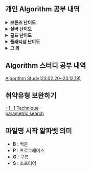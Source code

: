 ## 개인 Algorithm 공부 내역
<details>
<summary> <b>브론즈 난이도</b> </summary>

|                               문제명(링크)                                | 난이도 |        유형         |                          비고                           |
|:--------------------------------------------------------------------:|:---:|:-----------------:|:-----------------------------------------------------:|
|         [최대공약수와 최소공배수](https://www.acmicpc.net/problem/2609)         | B1  |        수학         |     [대회 문제](https://www.acmicpc.net/category/74)      |
|              [평균](https://www.acmicpc.net/problem/1546)              | B1  |     수학, 사칙연산      |                                                       |
|        [Slice String](https://www.acmicpc.net/problem/30034)         | B1  |  구현, 자료 구조, 문자열   | [대회 문제](https://www.acmicpc.net/category/detail/3910) |
|           [Hashing](https://www.acmicpc.net/problem/15829)           | B2  |    구현, 문자열, 해싱    |     [대회 문제](https://www.acmicpc.net/category/701)     |
|            [OX 퀴즈](https://www.acmicpc.net/problem/8958)             | B2  |      구현, 문자열      | [대회 문제](https://www.acmicpc.net/category/detail/1067) |
|      [Union Maplestory](https://www.acmicpc.net/problem/28455)       | B2  |      구현, 정렬       | [대회 문제](https://www.acmicpc.net/category/detail/3675) |
|            [TV 크기](https://www.acmicpc.net/problem/1297)             | B2  |   기하학, 피타고라스 정리   |                                                       |
|            [단어의 개수](https://www.acmicpc.net/problem/1152)            | B2  |      구현, 문자열      |                                                       |
|           [ACM 호텔](https://www.acmicpc.net/problem/10250)            | B3  |   수학, 구현, 사칙연산    | [대회 문제](https://www.acmicpc.net/category/detail/1283) |
|         [Since 1973](https://www.acmicpc.net/problem/28135)          | B3  |   수학, 구현, 사칙연산    |     [대회 문제](https://www.acmicpc.net/category/848)     |
|             [최댓값](https://www.acmicpc.net/problem/2562)              | B3  |        구현         |     [대회 문제](https://www.acmicpc.net/category/68)      |
|           [Фигурки](https://www.acmicpc.net/problem/29029)           | B3  |      구현, 그리디      |     [대회 문제](https://www.acmicpc.net/category/892)     |
|           [DKSH 찾기](https://www.acmicpc.net/problem/29766)           | B4  |      구현, 문자열      | [대회 문제](https://www.acmicpc.net/category/detail/3869) |
|          [Archivist](https://www.acmicpc.net/problem/28454)          | B4  |        구현         | [대회 문제](https://www.acmicpc.net/category/detail/2348) |
|      [Goodbye, Code Jam](https://www.acmicpc.net/problem/29738)      | B4  |        구현         | [대회 문제](https://www.acmicpc.net/category/detail/3876) |
|             [모비스](https://www.acmicpc.net/problem/28074)             | B4  |      구현, 문자열      |     [대회 문제](https://www.acmicpc.net/category/846)     |
|   [Рождественская лотерея](https://www.acmicpc.net/problem/29683)    | B4  |     수학, 사칙연산      |     [대회 문제](https://www.acmicpc.net/category/924)     |
|          [Oddities](https://www.acmicpc.net/problem/10480)           | B4  |   수학, 구현, 사칙연산    | [대회 문제](https://www.acmicpc.net/category/detail/1308) |
|       [Previous Level](https://www.acmicpc.net/problem/28453)        | B4  |   구현, 많은 조건 분기    | [대회 문제](https://www.acmicpc.net/category/detail/3675) |
|         [Rust Study](https://www.acmicpc.net/problem/30033)          | B4  |        구현         | [대회 문제](https://www.acmicpc.net/category/detail/3910) |
|            [Файлы](https://www.acmicpc.net/problem/29546)            | B4  |      구현, 문자열      | [대회 문제](https://www.acmicpc.net/category/detail/3827) |
| [Advance to Taoyuan Regional](https://www.acmicpc.net/problem/30319) | B4  |   수학, 구현, 사칙연산    | [대회 문제](https://www.acmicpc.net/category/detail/3989) |
|           [A+B -7](https://www.acmicpc.net/problem/11021)            | B5  |   수학, 구현, 사칙연산    |                                                       |
|             [AxB](https://www.acmicpc.net/problem/10998)             | B5  |   수학, 구현, 사칙연산    |                                                       |
|           [두 수 비교하기](https://www.acmicpc.net/problem/1330)           | B5  |        구현         |                                                       |
|          [2023 밈 투표](https://www.acmicpc.net/problem/29731)          | B5  |      구현, 문자열      | [대회 문제](https://www.acmicpc.net/category/detail/3876) |
|           [A+B -4](https://www.acmicpc.net/problem/10951)            | B5  |   수학, 구현, 사칙연산    |                                                       |
|             [A+B](https://www.acmicpc.net/problem/1000)              | B5  |   수학, 구현, 사칙연산    |                                                       |
|             [A-B](https://www.acmicpc.net/problem/1001)              | B5  |   수학, 구현, 사칙연산    |                                                       |
|             [A/B](https://www.acmicpc.net/problem/1008)              | B5  |   수학, 구현, 사칙연산    |                                                       |
|           [Lucky 7](https://www.acmicpc.net/problem/30224)           | B5  |      수학, 구현       | [대회 문제](https://www.acmicpc.net/category/detail/3975) |
|            [Pups](https://www.acmicpc.net/problem/26575)             | B5  |     수학, 사칙연산      |     [대회 문제](https://www.acmicpc.net/category/787)     |
|      [Welcome to SMUPC!](https://www.acmicpc.net/problem/29699)      | B5  | 수학, 구현, 문자열, 사칙연산 | [대회 문제](https://www.acmicpc.net/category/detail/3867) |
|          [X보다 작은 수](https://www.acmicpc.net/problem/10871)           | B5  |        구현         |                                                       |

</details>

<details>
<summary> <b>실버 난이도</b> </summary>

|                         문제명(링크)                         | 난이도 |         유형         |                          비고                           |
|:-------------------------------------------------------:|:---:|:------------------:|:-----------------------------------------------------:|
|    [1로 만들기2](https://www.acmicpc.net/problem/12852)     | S1  |     DP, Graph      |                                                       |
|        [Z](https://www.acmicpc.net/problem/1074)        | S1  |     분할 정복, 재귀      |                                                       |
|      [INK](https://www.acmicpc.net/problem/30036)       | S1  |     구현, 시뮬레이션      | [대회 문제](https://www.acmicpc.net/category/detail/3910) |
|     [나무 자르기](https://www.acmicpc.net/problem/2805)      | S2  |  이분 탐색, 매개 변수 탐색   |  [대회 문제](https://www.acmicpc.net/category/detail/72)  |
|    [DFS와 BFS](https://www.acmicpc.net/problem/1260)     | S2  |        그래프         |                                                       |
|     [1로 만들기](https://www.acmicpc.net/problem/1463)      | S3  |         DP         |                                                       |
|    [2xn 타일링](https://www.acmicpc.net/problem/11726)     | S3  |         DP         |                                                       |
|    [2xn 타일링2](https://www.acmicpc.net/problem/11727)    | S3  |         DP         |                                                       |
|    [1,2,3 더하기](https://www.acmicpc.net/problem/9095)    | S3  |        그리디         | [대회 문제](https://www.acmicpc.net/category/detail/884)  |
|    [N과 M (2)](https://www.acmicpc.net/problem/15650)    | S3  |        백트래킹        |                                                       |
|    [N과 M (5)](https://www.acmicpc.net/problem/15654)    | S3  |        백트래킹        |                                                       |
|      [프린터 큐](https://www.acmicpc.net/problem/1966)      | S3  | 구현, 자료구조, 시뮬레이션, 큐 |  [대회 문제](https://www.acmicpc.net/category/detail/55)  |
|       [괄호](https://www.acmicpc.net/problem/9012)        | S4  |   자료 구조, 문자열, 스택   | [대회 문제](https://www.acmicpc.net/category/detail/1081) |
|   [solved.ac](https://www.acmicpc.net/problem/18110)    | S4  |     수학, 구현, 정렬     |     [대회 문제](https://www.acmicpc.net/category/693)     |
|       [30](https://www.acmicpc.net/problem/10610)       | S4  |  수학, 그리디, 정렬, 문자열  | [대회 문제](https://www.acmicpc.net/category/detail/1322) |
|      [ATM](https://www.acmicpc.net/problem/11399)       | S4  |      그리디, 정렬       |                                                       |
|    [2차원 배열의 합](https://www.acmicpc.net/problem/2167)    | S5  |      구현, 누적합       |                                                       |
|      [BABBA](https://www.acmicpc.net/problem/9625)      | S5  |         DP         |                                                       |
|      [D-Day](https://www.acmicpc.net/problem/1308)      | S5  |         구현         |                                                       |
|      [거스름돈](https://www.acmicpc.net/problem/14916)      | S5  |     수학,그리디, DP     |     [대회 문제](https://www.acmicpc.net/category/788)     |
| [Array Rotation](https://www.acmicpc.net/problem/28456) | S5  |     구현, 시뮬레이션      | [대회 문제](https://www.acmicpc.net/category/detail/3675) |

</details>

<details>
<summary> <b>골드 난이도</b> </summary>

|                               문제명(링크)                                | 난이도 |        유형         |                          비고                           |
|:--------------------------------------------------------------------:|:---:|:-----------------:|:-----------------------------------------------------:|
|         [GCD(n, k)=1](https://www.acmicpc.net/problem/11689)         | G1  |        수학         |                                                       |
|            [K번째 수](https://www.acmicpc.net/problem/1300)             | G1  |  이분 탐색, 매개 변수 탐색  |                                                       |
|        [PIZZA ALVOLOC](https://www.acmicpc.net/problem/12781)        | G3  |   가하학, 선분 교차 판정   | [대회 문제](https://www.acmicpc.net/category/detail/1492) |
|            [LCS 2](https://www.acmicpc.net/problem/9252)             | G4  |        DP         |                                                       |
|           [N-Queen](https://www.acmicpc.net/problem/9663)            | G4  |    완전 탐색, 백트래킹    |                                                       |
|     [Road Reconstruction](https://www.acmicpc.net/problem/20046)     | G4  | 그레프, 다익스트라, 최단 경로 | [대회 문제](https://www.acmicpc.net/category/detail/2330) |
|            [A와 B](https://www.acmicpc.net/problem/12904)             | G5  |   구현, 그리디, 문자열    |                                                       |
|             [CCW](https://www.acmicpc.net/problem/11758)             | G5  |        기하학        |                                                       |
| [Fly me to the Alpha Centauri](https://www.acmicpc.net/problem/1011) | G5  |        수학         |                                                       |
|             [LCS](https://www.acmicpc.net/problem/9251)              | G5  |      DP,문자열       |                                                       |
|      [MooTube (Silver)](https://www.acmicpc.net/problem/15591)       | G5  |        그래프        |     [대회 문제](https://www.acmicpc.net/category/415)     |

</details>

<details>
<summary> <b>플래티넘 난이도</b> </summary>

| 문제명(링크) | 난이도 | 유형 | 비고 |
|:-------:|:---:|:--:|:--:|
|    -    |  -  | -  | -  |


</details>

<details>
<summary> <b>그 외</b> </summary>

|                                  문제명(링크)                                   | 난이도 | 유형  |                          비고                           |
|:--------------------------------------------------------------------------:|:---:|:---:|:-----------------------------------------------------:|
|                                  1이 될 때까지                                  |  -  | 그리디 |                                                       |
| [h-index](https://school.programmers.co.kr/learn/courses/30/lessons/42747) |  -  | 정렬  |                                                       |
|                                  DFS_BFS                                   |  -  | 그래프 |                                                       |
| [가장 큰 수](https://school.programmers.co.kr/learn/courses/30/lessons/42746)  |  -  | 정렬  |                                                       |

</details>

## Algorithm 스터디 공부 내역
[Algorithm Study(23.02.20~23.12.19)](https://github.com/Algorithm-Study/Algorithm)

## 취약유형 보완하기
[+1 -1 Technique](https://www.codetree.ai/landing/level-test/5297/result/4?started=true&innerIdx=0)  
[parametric search](https://www.codetree.ai/landing/level-test/6652/result/4?started=true&innerIdx=0)

## 파일명 시작 알파벳 의미
- **B** : 백준
- **P** : 프로그래머스
- **G** : 구름
- **S** : 소프티어